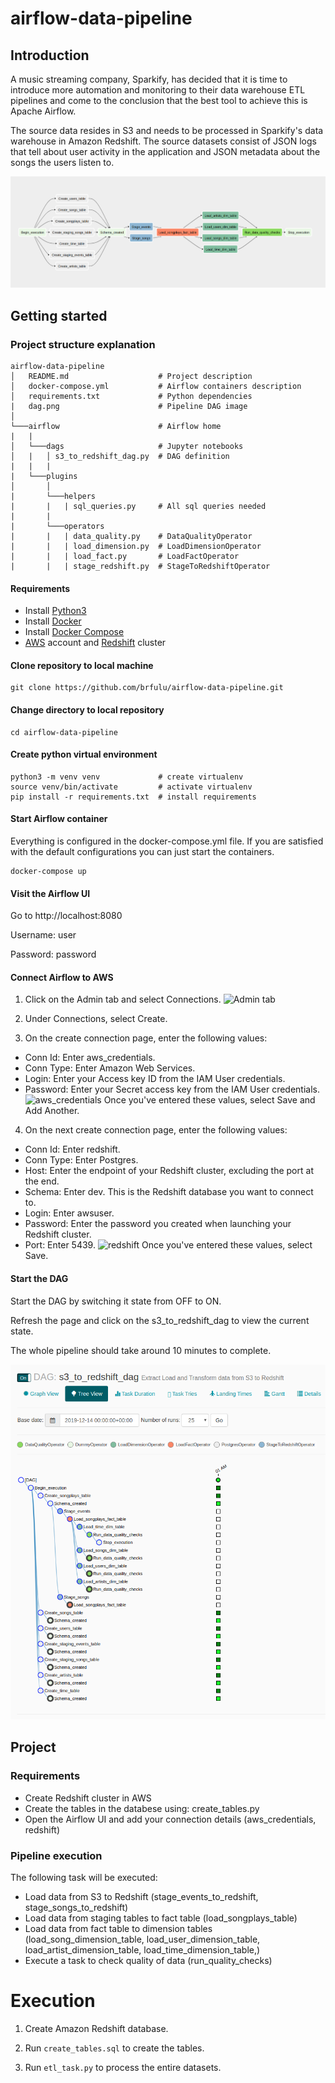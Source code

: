 # airflow-data-pipeline

## Introduction

A music streaming company, Sparkify, has decided that it is time to introduce more automation and monitoring to their data warehouse ETL pipelines and come to the conclusion that the best tool to achieve this is Apache Airflow.

The source data resides in S3 and needs to be processed in Sparkify's data warehouse in Amazon Redshift. The source datasets consist of JSON logs that tell about user activity in the application and JSON metadata about the songs the users listen to.

![Airflow DAG](images/dag.png)

## Getting started


### Project structure explanation
```
airflow-data-pipeline
│   README.md                    # Project description
│   docker-compose.yml           # Airflow containers description   
│   requirements.txt             # Python dependencies
|   dag.png                      # Pipeline DAG image
│   
└───airflow                      # Airflow home
|   |               
│   └───dags                     # Jupyter notebooks
│   |   │ s3_to_redshift_dag.py  # DAG definition
|   |   |
|   └───plugins
│       │  
|       └───helpers
|       |   | sql_queries.py     # All sql queries needed
|       |
|       └───operators
|       |   | data_quality.py    # DataQualityOperator
|       |   | load_dimension.py  # LoadDimensionOperator
|       |   | load_fact.py       # LoadFactOperator
|       |   | stage_redshift.py  # StageToRedshiftOperator
```

#### Requirements

* Install [Python3](https://www.python.org/downloads/)
* Install [Docker](https://www.docker.com/)
* Install [Docker Compose](https://docs.docker.com/compose/install/)
* [AWS](https://aws.amazon.com/) account and [Redshift](https://aws.amazon.com/redshift/) cluster 

#### Clone repository to local machine
```
git clone https://github.com/brfulu/airflow-data-pipeline.git
```

#### Change directory to local repository
```
cd airflow-data-pipeline
```

#### Create python virtual environment
```
python3 -m venv venv             # create virtualenv
source venv/bin/activate         # activate virtualenv
pip install -r requirements.txt  # install requirements
```

#### Start Airflow container
Everything is configured in the docker-compose.yml file.
If you are satisfied with the default configurations you can just start the containers.
```
docker-compose up
```

#### Visit the Airflow UI
Go to http://localhost:8080

Username: user 

Password: password

#### Connect Airflow to AWS

1. Click on the Admin tab and select Connections.
![Admin tab](https://video.udacity-data.com/topher/2019/February/5c5aaca1_admin-connections/admin-connections.png)

2. Under Connections, select Create.

3. On the create connection page, enter the following values:
- Conn Id: Enter aws_credentials.
- Conn Type: Enter Amazon Web Services.
- Login: Enter your Access key ID from the IAM User credentials.
- Password: Enter your Secret access key from the IAM User credentials.
![aws_credentials](https://video.udacity-data.com/topher/2019/February/5c5aaefe_connection-aws-credentials/connection-aws-credentials.png)
Once you've entered these values, select Save and Add Another.

4. On the next create connection page, enter the following values:
- Conn Id: Enter redshift.
- Conn Type: Enter Postgres.
- Host: Enter the endpoint of your Redshift cluster, excluding the port at the end.
- Schema: Enter dev. This is the Redshift database you want to connect to.
- Login: Enter awsuser.
- Password: Enter the password you created when launching your Redshift cluster.
- Port: Enter 5439.
![redshift](https://video.udacity-data.com/topher/2019/February/5c5aaf07_connection-redshift/connection-redshift.png)
Once you've entered these values, select Save.

#### Start the DAG
Start the DAG by switching it state from OFF to ON.

Refresh the page and click on the s3_to_redshift_dag to view the current state.

The whole pipeline should take around 10 minutes to complete.

![dag_state](images/dag_state.png)

## Project

### Requirements
- Create Redshift cluster in AWS
- Create the tables in the databese using: create_tables.py
- Open the Airflow UI and add your connection details (aws_credentials,
  redshift)

### Pipeline execution

The following task will be executed:
- Load data from S3 to Redshift (stage_events_to_redshift,
  stage_songs_to_redshift)
- Load data from staging tables to fact table (load_songplays_table)
- Load data from fact table to dimension tables (load_song_dimension_table,
  load_user_dimension_table, load_artist_dimension_table,
  load_time_dimension_table,)
- Execute a task to check quality of data (run_quality_checks)


# Execution

1. Create Amazon Redshift database.

2. Run `create_tables.sql` to create the tables.

3. Run `etl_task.py` to process the entire datasets.

